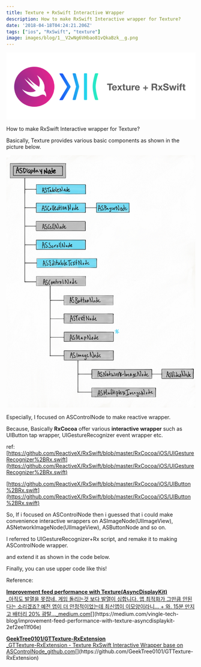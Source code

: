 ```yaml
---
title: Texture + RxSwift Interactive Wrapper
description: How to make RxSwift Interactive wrapper for Texture?
date: '2018-04-18T04:24:21.206Z'
tags: ["ios", "RxSwift", "texture"]
image: images/blog/1__V2wNg6VHbao81vQkaBzk__g.png
---
```


![](/images/blog/1__V2wNg6VHbao81vQkaBzk__g.png)

How to make RxSwift Interactive wrapper for Texture?

Basically, Texture provides various basic components as shown in the picture below.

![](/images/blog/1__9r2267esHNR0R5Wo__ufZCA.png)

Especially, I focused on ASControlNode to make reactive wrapper.

Because, Basically **RxCocoa** offer various **interactive wrapper** such as UIButton tap wrapper, UIGestureRecognizer event wrapper etc.

ref: [https://github.com/ReactiveX/RxSwift/blob/master/RxCocoa/iOS/UIGestureRecognizer%2BRx.swift](https://github.com/ReactiveX/RxSwift/blob/master/RxCocoa/iOS/UIGestureRecognizer%2BRx.swift)

[https://github.com/ReactiveX/RxSwift/blob/master/RxCocoa/iOS/UIButton%2BRx.swift](https://github.com/ReactiveX/RxSwift/blob/master/RxCocoa/iOS/UIButton%2BRx.swift)

So, If i focused on ASControlNode then i guessed that i could make convenience interactive wrappers on ASImageNode(UIImageView), ASNetworkImageNode(UIImageView), ASButtonNode and so on.

I referred to UIGestureRecognizer+Rx script, and remake it to making ASControlNode wrapper.

and extend it as shown in the code below.

Finally, you can use upper code like this!

Reference:

[**Improvement feed performance with Texture(AsyncDisplayKit)**  
_아직도 발열을 못잡네. 게임 돌리는것 보다 발열이 심합니다. 앱 최적화가 그만큼 안된다는 소리겠죠? 예전 앱이 더 안정적이었는데 최신앱이 이모양이라니… + 와. 15분 만지고 배터리 20% 광탈…_medium.com](https://medium.com/vingle-tech-blog/improvement-feed-performance-with-texture-asyncdisplaykit-2ef2ee11f06e "https://medium.com/vingle-tech-blog/improvement-feed-performance-with-texture-asyncdisplaykit-2ef2ee11f06e")[](https://medium.com/vingle-tech-blog/improvement-feed-performance-with-texture-asyncdisplaykit-2ef2ee11f06e)

[**GeekTree0101/GTTexture-RxExtension**  
_GTTexture-RxExtension - Texture RxSwift Interactive Wrapper base on ASControlNode_github.com](https://github.com/GeekTree0101/GTTexture-RxExtension "https://github.com/GeekTree0101/GTTexture-RxExtension")[](https://github.com/GeekTree0101/GTTexture-RxExtension)